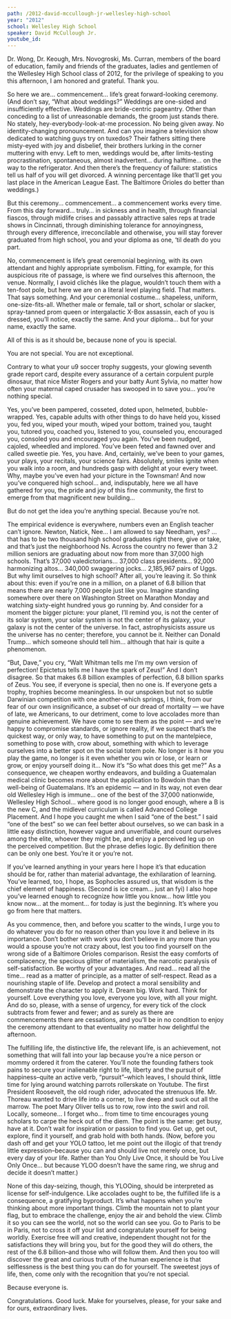 ```yaml
---
path: /2012-david-mccullough-jr-wellesley-high-school
year: "2012"
school: Wellesley High School
speaker: David McCullough Jr.
youtube_id: 
---
```


Dr. Wong, Dr. Keough, Mrs. Novogroski, Ms. Curran, members of the board of education, family and friends of the graduates, ladies and gentlemen of the Wellesley High School class of 2012, for the privilege of speaking to you this afternoon, I am honored and grateful.  Thank you.

So here we are… commencement… life’s great forward-looking ceremony.  (And don’t say, “What about weddings?”  Weddings are one-sided and insufficiently effective.  Weddings are bride-centric pageantry.  Other than conceding to a list of unreasonable demands, the groom just stands there.  No stately, hey-everybody-look-at-me procession.  No being given away.  No identity-changing pronouncement.  And can you imagine a television show dedicated to watching guys try on tuxedos?  Their fathers sitting there misty-eyed with joy and disbelief, their brothers lurking in the corner muttering with envy.  Left to men, weddings would be, after limits-testing procrastination, spontaneous, almost inadvertent… during halftime… on the way to the refrigerator.  And then there’s the frequency of failure: statistics tell us half of you will get divorced.  A winning percentage like that’ll get you last place in the American League East.  The Baltimore Orioles do better than weddings.)

But this ceremony… commencement… a commencement works every time.  From this day forward… truly… in sickness and in health, through financial fiascos, through midlife crises and passably attractive sales reps at trade shows in Cincinnati, through diminishing tolerance for annoyingness, through every difference, irreconcilable and otherwise, you will stay forever graduated from high school, you and your diploma as one, ‘til death do you part.

No, commencement is life’s great ceremonial beginning, with its own attendant and highly appropriate symbolism.  Fitting, for example, for this auspicious rite of passage, is where we find ourselves this afternoon, the venue.  Normally, I avoid clichés like the plague, wouldn’t touch them with a ten-foot pole, but here we are on a literal level playing field.  That matters.  That says something.  And your ceremonial costume… shapeless, uniform, one-size-fits-all.  Whether male or female, tall or short, scholar or slacker, spray-tanned prom queen or intergalactic X-Box assassin, each of you is dressed, you’ll notice, exactly the same.  And your diploma… but for your name, exactly the same.

All of this is as it should be, because none of you is special.

You are not special.  You are not exceptional.

Contrary to what your u9 soccer trophy suggests, your glowing seventh grade report card, despite every assurance of a certain corpulent purple dinosaur, that nice Mister Rogers and your batty Aunt Sylvia, no matter how often your maternal caped crusader has swooped in to save you… you’re nothing special. 

Yes, you’ve been pampered, cosseted, doted upon, helmeted, bubble-wrapped.  Yes, capable adults with other things to do have held you, kissed you, fed you, wiped your mouth, wiped your bottom, trained you, taught you, tutored you, coached you, listened to you, counseled you, encouraged you, consoled you and encouraged you again.  You’ve been nudged, cajoled, wheedled and implored.  You’ve been feted and fawned over and called sweetie pie.  Yes, you have.  And, certainly, we’ve been to your games, your plays, your recitals, your science fairs.  Absolutely, smiles ignite when you walk into a room, and hundreds gasp with delight at your every tweet.  Why, maybe you’ve even had your picture in the Townsman! And now you’ve conquered high school… and, indisputably, here we all have gathered for you, the pride and joy of this fine community, the first to emerge from that magnificent new building…

But do not get the idea you’re anything special.  Because you’re not.

The empirical evidence is everywhere, numbers even an English teacher can’t ignore.  Newton, Natick, Nee… I am allowed to say Needham, yes? …that has to be two thousand high school graduates right there, give or take, and that’s just the neighborhood Ns.  Across the country no fewer than 3.2 million seniors are graduating about now from more than 37,000 high schools.  That’s 37,000 valedictorians… 37,000 class presidents… 92,000 harmonizing altos… 340,000 swaggering jocks… 2,185,967 pairs of Uggs.  But why limit ourselves to high school?  After all, you’re leaving it.  So think about this: even if you’re one in a million, on a planet of 6.8 billion that means there are nearly 7,000 people just like you.  Imagine standing somewhere over there on Washington Street on Marathon Monday and watching sixty-eight hundred yous go running by.  And consider for a moment the bigger picture: your planet, I’ll remind you, is not the center of its solar system, your solar system is not the center of its galaxy, your galaxy is not the center of the universe.  In fact, astrophysicists assure us the universe has no center; therefore, you cannot be it.  Neither can Donald Trump… which someone should tell him… although that hair is quite a phenomenon.

“But, Dave,” you cry, “Walt Whitman tells me I’m my own version of perfection!  Epictetus tells me I have the spark of Zeus!”  And I don’t disagree.  So that makes 6.8 billion examples of perfection, 6.8 billion sparks of Zeus.  You see, if everyone is special, then no one is.  If everyone gets a trophy, trophies become meaningless.  In our unspoken but not so subtle Darwinian competition with one another–which springs, I think, from our fear of our own insignificance, a subset of our dread of mortality — we have of late, we Americans, to our detriment, come to love accolades more than genuine achievement.  We have come to see them as the point — and we’re happy to compromise standards, or ignore reality, if we suspect that’s the quickest way, or only way, to have something to put on the mantelpiece, something to pose with, crow about, something with which to leverage ourselves into a better spot on the social totem pole.  No longer is it how you play the game, no longer is it even whether you win or lose, or learn or grow, or enjoy yourself doing it…  Now it’s “So what does this get me?”  As a consequence, we cheapen worthy endeavors, and building a Guatemalan medical clinic becomes more about the application to Bowdoin than the well-being of Guatemalans.  It’s an epidemic — and in its way, not even dear old Wellesley High is immune… one of the best of the 37,000 nationwide, Wellesley High School… where good is no longer good enough, where a B is the new C, and the midlevel curriculum is called Advanced College Placement.  And I hope you caught me when I said “one of the best.”  I said “one of the best” so we can feel better about ourselves, so we can bask in a little easy distinction, however vague and unverifiable, and count ourselves among the elite, whoever they might be, and enjoy a perceived leg up on the perceived competition.  But the phrase defies logic.  By definition there can be only one best.  You’re it or you’re not.

If you’ve learned anything in your years here I hope it’s that education should be for, rather than material advantage, the exhilaration of learning.  You’ve learned, too, I hope, as Sophocles assured us, that wisdom is the chief element of happiness.  (Second is ice cream…  just an fyi)  I also hope you’ve learned enough to recognize how little you know… how little you know now… at the moment… for today is just the beginning.  It’s where you go from here that matters.

As you commence, then, and before you scatter to the winds, I urge you to do whatever you do for no reason other than you love it and believe in its importance.  Don’t bother with work you don’t believe in any more than you would a spouse you’re not crazy about, lest you too find yourself on the wrong side of a Baltimore Orioles comparison.  Resist the easy comforts of complacency, the specious glitter of materialism, the narcotic paralysis of self-satisfaction.  Be worthy of your advantages.  And read… read all the time… read as a matter of principle, as a matter of self-respect.  Read as a nourishing staple of life.  Develop and protect a moral sensibility and demonstrate the character to apply it.  Dream big.  Work hard.  Think for yourself.  Love everything you love, everyone you love, with all your might.  And do so, please, with a sense of urgency, for every tick of the clock subtracts from fewer and fewer; and as surely as there are commencements there are cessations, and you’ll be in no condition to enjoy the ceremony attendant to that eventuality no matter how delightful the afternoon.

The fulfilling life, the distinctive life, the relevant life, is an achievement, not something that will fall into your lap because you’re a nice person or mommy ordered it from the caterer.  You’ll note the founding fathers took pains to secure your inalienable right to life, liberty and the pursuit of happiness–quite an active verb, “pursuit”–which leaves, I should think, little time for lying around watching parrots rollerskate on Youtube.  The first President Roosevelt, the old rough rider, advocated the strenuous life.  Mr. Thoreau wanted to drive life into a corner, to live deep and suck out all the marrow.  The poet Mary Oliver tells us to row, row into the swirl and roil.  Locally, someone… I forget who… from time to time encourages young scholars to carpe the heck out of the diem.  The point is the same: get busy, have at it.  Don’t wait for inspiration or passion to find you.  Get up, get out, explore, find it yourself, and grab hold with both hands.  (Now, before you dash off and get your YOLO tattoo, let me point out the illogic of that trendy little expression–because you can and should live not merely once, but every day of your life.  Rather than You Only Live Once, it should be You Live Only Once… but because YLOO doesn’t have the same ring, we shrug and decide it doesn’t matter.)

None of this day-seizing, though, this YLOOing, should be interpreted as license for self-indulgence.  Like accolades ought to be, the fulfilled life is a consequence, a gratifying byproduct.  It’s what happens when you’re thinking about more important things.  Climb the mountain not to plant your flag, but to embrace the challenge, enjoy the air and behold the view.  Climb it so you can see the world, not so the world can see you.  Go to Paris to be in Paris, not to cross it off your list and congratulate yourself for being worldly.  Exercise free will and creative, independent thought not for the satisfactions they will bring you, but for the good they will do others, the rest of the 6.8 billion–and those who will follow them.  And then you too will discover the great and curious truth of the human experience is that selflessness is the best thing you can do for yourself.  The sweetest joys of life, then, come only with the recognition that you’re not special.

Because everyone is.

Congratulations.  Good luck.  Make for yourselves, please, for your sake and for ours, extraordinary lives.